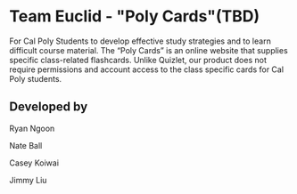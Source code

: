 # Team Euclid - "Poly Cards"(TBD)

For Cal Poly Students to develop effective study strategies and to learn difficult course material. The “Poly Cards” is an online website that supplies specific class-related flashcards. Unlike Quizlet, our product does not require permissions and account access to the class specific cards for Cal Poly students.

## Developed by

Ryan Ngoon

Nate Ball

Casey Koiwai

Jimmy Liu